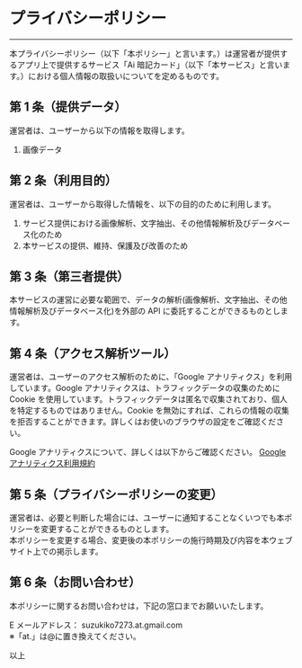 # プライバシーポリシー

---

本プライバシーポリシー（以下「本ポリシー」と言います。）は運営者が提供するアプリ上で提供するサービス「Ai 暗記カード」（以下「本サービス」と言います。）における個人情報の取扱いについてを定めるものです。

## 第 1 条（提供データ）

運営者は、ユーザーから以下の情報を取得します。

1. 画像データ

## 第 2 条（利用目的）

運営者は、ユーザーから取得した情報を、以下の目的のために利用します。

1. サービス提供における画像解析、文字抽出、その他情報解析及びデータベース化のため
2. 本サービスの提供、維持、保護及び改善のため

## 第 3 条（第三者提供）

本サービスの運営に必要な範囲で、データの解析(画像解析、文字抽出、その他情報解析及びデータベース化)を外部の API に委託することができるものとします。

## 第 4 条（アクセス解析ツール）

運営者は、ユーザーのアクセス解析のために、「Google アナリティクス」を利用しています。Google アナリティクスは、トラフィックデータの収集のために Cookie を使用しています。トラフィックデータは匿名で収集されており、個人を特定するものではありません。Cookie を無効にすれば、これらの情報の収集を拒否することができます。詳しくはお使いのブラウザの設定をご確認ください。

Google アナリティクスについて、詳しくは以下からご確認ください。
[Google アナリティクス利用規約](https://marketingplatform.google.com/about/analytics/terms/jp/)

## 第 5 条（プライバシーポリシーの変更）

運営者は、必要と判断した場合には、ユーザーに通知することなくいつでも本ポリシーを変更することができるものとします。  
本ポリシーを変更する場合、変更後の本ポリシーの施行時期及び内容を本ウェブサイト上での掲示します。

## 第 6 条（お問い合わせ）

本ポリシーに関するお問い合わせは，下記の窓口までお願いいたします。

E メールアドレス： suzukiko7273.at.gmail.com  
※「at.」は@に置き換えてください。

以上

